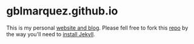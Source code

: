 gblmarquez.github.io
====================

This is my personal [website and blog](http://gabrielmarquez.com).
Please fell free to fork this [repo](https://github.com/gblmarquez/gblmarquez.github.io) by the way you'll need to [install Jekyll](http://jekyllrb.com/docs/installation).
